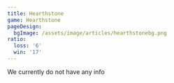 ```yaml
---
title: Hearthstone
game: Hearthstone
pageDesign:
  bgImage: /assets/image/articles/hearthstonebg.png
ratio:
  loss: '6'
  win: '17'
---
```

We currently do not have any info
